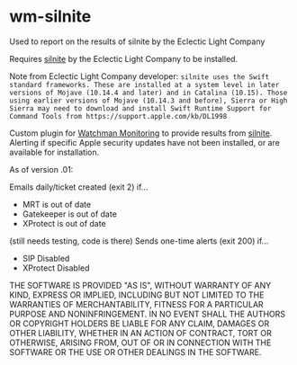 # wm-silnite
Used to report on the results of silnite by the Eclectic Light Company


Requires [silnite](https://eclecticlight.co/lockrattler-systhist/) by the Eclectic Light Company to be installed.

Note from Eclectic Light Company developer:
```silnite uses the Swift standard frameworks. These are installed at a system level in later versions of Mojave (10.14.4 and later) and in Catalina (10.15). Those using earlier versions of Mojave (10.14.3 and before), Sierra or High Sierra may need to download and install Swift Runtime Support for Command Tools from https://support.apple.com/kb/DL1998```

Custom plugin for [Watchman Monitoring](https://www.watchmanmonitoring.com) to provide results from [silnite](https://eclecticlight.co/lockrattler-systhist/). Alerting if specific Apple security updates have not been installed, or are available for installation.

As of version .01:

Emails daily/ticket created (exit 2) if...
* MRT is out of date
* Gatekeeper is out of date
* XProtect is out of date

(still needs testing, code is there) Sends one-time alerts (exit 200) if...
* SIP Disabled
* XProtect Disabled

THE SOFTWARE IS PROVIDED "AS IS", WITHOUT WARRANTY OF ANY KIND, EXPRESS OR
IMPLIED, INCLUDING BUT NOT LIMITED TO THE WARRANTIES OF MERCHANTABILITY,
FITNESS FOR A PARTICULAR PURPOSE AND NONINFRINGEMENT. IN NO EVENT SHALL THE
AUTHORS OR COPYRIGHT HOLDERS BE LIABLE FOR ANY CLAIM, DAMAGES OR OTHER
LIABILITY, WHETHER IN AN ACTION OF CONTRACT, TORT OR OTHERWISE, ARISING FROM,
OUT OF OR IN CONNECTION WITH THE SOFTWARE OR THE USE OR OTHER DEALINGS IN
THE SOFTWARE.
